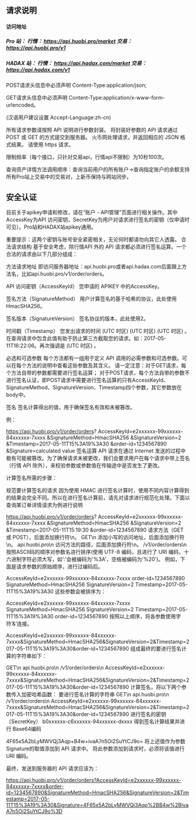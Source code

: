 ## 请求说明
#### 访问地址
##### Pro 站： 行情： https://api.huobi.pro/market 交易： https://api.huobi.pro/v1

##### HADAX 站： 行情： https://api.hadax.com/market 交易： https://api.hadax.com/v1

POST请求头信息中必须声明 Content-Type:application/json;

GET请求头信息中必须声明 Content-Type:application/x-www-form-urlencoded。

(汉语用户建议设置 Accept-Language:zh-cn)

所有请求参数请按照 API 说明进行参数封装。
将封装好参数的 API 请求通过 POST 或 GET 的方式提交到服务器。
火币网处理请求，并返回相应的 JSON 格式结果。
请使用 https 请求。

限制频率（每个接口，只针对交易api，行情api不限制）为10秒100次。

查询资产详情方法调用顺序：查询当前用户的所有账户->查询指定账户的余额支持所有Pro站上交易中的交易对，上新币保持与网站同步。

## 安全认证
目前关于apikey申请和修改，请在“账户 - API管理”页面进行相关操作。其中AccessKey为API 访问密钥，SecretKey为用户对请求进行签名的密钥（仅申请时可见）。Pro站和HADAX站apikey通用。

重要提示：这两个密钥与账号安全紧密相关，无论何时都请勿向其它人透露。
合法请求结构
基于安全考虑，除行情API 外的 API 请求都必须进行签名运算。一个合法的请求由以下几部分组成：

方法请求地址 即访问服务器地址：api.huobi.pro或者api.hadax.com后面跟上方法名，比如api.huobi.pro/v1/order/orders。

API 访问密钥（AccessKeyId） 您申请的 APIKEY 中的AccessKey。

签名方法（SignatureMethod） 用户计算签名的基于哈希的协议，此处使用 HmacSHA256。

签名版本（SignatureVersion） 签名协议的版本，此处使用2。

时间戳（Timestamp） 您发出请求的时间 (UTC 时区) (UTC 时区) (UTC 时区) 。在查询请求中包含此值有助于防止第三方截取您的请求。如：2017-05-11T16:22:06。再次强调是 (UTC 时区) 。

必选和可选参数 每个方法都有一组用于定义 API 调用的必需参数和可选参数。可以在每个方法的说明中查看这些参数及其含义。 请一定注意：对于GET请求，每个方法自带的参数都需要进行签名运算； 对于POST请求，每个方法自带的参数不进行签名认证，即POST请求中需要进行签名运算的只有AccessKeyId、SignatureMethod、SignatureVersion、Timestamp四个参数，其它参数放在body中。

签名 签名计算得出的值，用于确保签名有效和未被篡改。

例：

https://api.huobi.pro/v1/order/orders?
AccessKeyId=e2xxxxxx-99xxxxxx-84xxxxxx-7xxxx
&SignatureMethod=HmacSHA256
&SignatureVersion=2
&Timestamp=2017-05-11T15%3A19%3A30
&order-id=1234567890
&Signature=calculated value
签名运算
API 请求在通过 Internet 发送的过程中极有可能被篡改。为了确保请求未被更改，我们会要求用户在每个请求中带上签名（行情 API 除外），来校验参数或参数值在传输途中是否发生了更改。

计算签名所需的步骤：

规范要计算签名的请求
因为使用 HMAC 进行签名计算时，使用不同内容计算得到的结果会完全不同。所以在进行签名计算前，请先对请求进行规范化处理。下面以查询某订单详情请求为例进行说明

https://api.huobi.pro/v1/order/orders?
AccessKeyId=e2xxxxxx-99xxxxxx-84xxxxxx-7xxxx
&SignatureMethod=HmacSHA256
&SignatureVersion=2
&Timestamp=2017-05-11T15:19:30
&order-id=1234567890
请求方法（GET 或 POST），后面添加换行符\n。
GET\n
添加小写的访问地址，后面添加换行符\n。
api.huobi.pro\n
访问方法的路径，后面添加换行符\n。
/v1/order/orders\n
按照ASCII码的顺序对参数名进行排序(使用 UTF-8 编码，且进行了 URI 编码，十六进制字符必须大写，如‘:’会被编码为'%3A'，空格被编码为'%20')。
例如，下面是请求参数的原始顺序，进行过编码后。

AccessKeyId=e2xxxxxx-99xxxxxx-84xxxxxx-7xxxx
order-id=1234567890
SignatureMethod=HmacSHA256
SignatureVersion=2
Timestamp=2017-05-11T15%3A19%3A30
这些参数会被排序为：

AccessKeyId=e2xxxxxx-99xxxxxx-84xxxxxx-7xxxx
SignatureMethod=HmacSHA256
SignatureVersion=2
Timestamp=2017-05-11T15%3A19%3A30
order-id=1234567890
按照以上顺序，将各参数使用字符’&’连接。

AccessKeyId=e2xxxxxx-99xxxxxx-84xxxxxx-7xxxx&SignatureMethod=HmacSHA256&SignatureVersion=2&Timestamp=2017-05-11T15%3A19%3A30&order-id=1234567890
组成最终的要进行签名计算的字符串如下：

GET\n
api.huobi.pro\n
/v1/order/orders\n
AccessKeyId=e2xxxxxx-99xxxxxx-84xxxxxx-7xxxx&SignatureMethod=HmacSHA256&SignatureVersion=2&Timestamp=2017-05-11T15%3A19%3A30&order-id=1234567890
计算签名，将以下两个参数传入加密哈希函数：
要进行签名计算的字符串
GET\n
api.huobi.pro\n
/v1/order/orders\n
AccessKeyId=e2xxxxxx-99xxxxxx-84xxxxxx-7xxxx&SignatureMethod=HmacSHA256&SignatureVersion=2&Timestamp=2017-05-11T15%3A19%3A30&order-id=1234567890
进行签名的密钥（SecretKey）
b0xxxxxx-c6xxxxxx-94xxxxxx-dxxxx
得到签名计算结果并进行 Base64编码

4F65x5A2bLyMWVQj3Aqp+B4w+ivaA7n5Oi2SuYtCJ9o=
将上述值作为参数Signature的取值添加到 API 请求中。 将此参数添加到请求时，必须将该值进行 URI 编码。

最终，发送到服务器的 API 请求应该为：

https://api.huobi.pro/v1/order/orders?AccessKeyId=e2xxxxxx-99xxxxxx-84xxxxxx-7xxxx&order-id=1234567890&SignatureMethod=HmacSHA256&SignatureVersion=2&Timestamp=2017-05-11T15%3A19%3A30&Signature=4F65x5A2bLyMWVQj3Aqp%2BB4w%2BivaA7n5Oi2SuYtCJ9o%3D